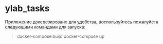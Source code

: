 # ylab_tasks

Приложение докерезировано для удобства,
воспользуйтесь пожалуйста следующими командами для запуска:

> docker-compose build
> docker-compose up

